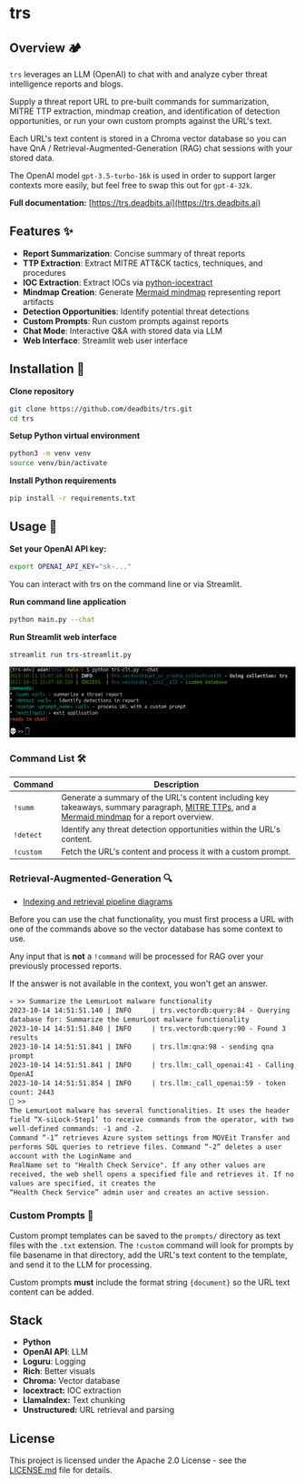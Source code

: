 # trs

## Overview 🏕️
`trs` leverages an LLM (OpenAI) to chat with and analyze cyber threat intelligence reports and blogs. 

Supply a threat report URL to pre-built commands for summarization, MITRE TTP extraction, mindmap creation, and identification of detection opportunities, or run your own custom prompts against the URL's text.

Each URL's text content is stored in a Chroma vector database so you can have QnA / Retrieval-Augmented-Generation (RAG) chat sessions with your stored data.

The OpenAI model `gpt-3.5-turbo-16k` is used in order to support larger contexts more easily, but feel free to swap this out for `gpt-4-32k`.

**Full documentation:** [https://trs.deadbits.ai](https://trs.deadbits.ai)

## Features ✨
- **Report Summarization**: Concise summary of threat reports
- **TTP Extraction**: Extract MITRE ATT&CK tactics, techniques, and procedures
- **IOC Extraction**: Extract IOCs via [python-iocextract](https://github.com/InQuest/iocextract)
- **Mindmap Creation**: Generate [Mermaid mindmap](https://mermaid.live/) representing report artifacts
- **Detection Opportunities**: Identify potential threat detections 
- **Custom Prompts**: Run custom prompts against reports
- **Chat Mode**: Interactive Q&A with stored data via LLM
- **Web Interface**: Streamlit web user interface

## Installation 🧰
**Clone repository**
```bash
git clone https://github.com/deadbits/trs.git
cd trs
```

**Setup Python virtual environment**
```bash
python3 -m venv venv
source venv/bin/activate
```

**Install Python requirements**
```bash
pip install -r requirements.txt
```

## Usage 💬

**Set your OpenAI API key:**
```bash
export OPENAI_API_KEY="sk-..."
```
You can interact with trs on the command line or via Streamlit.

**Run command line application**
```bash
python main.py --chat
```

**Run Streamlit web interface**
```bash
streamlit run trs-streamlit.py
```

![trs-cli](screenshots/cli.png)

### Command List 🛠️ 

| Command  | Description |
|----------|-------------|
| `!summ`  | Generate a summary of the URL's content including key takeaways, summary paragraph, [MITRE TTPs](https://www.google.com/search?q=MITRE+TTPs), and a [Mermaid mindmap](https://mermaid.live/) for a report overview.|
| `!detect`| Identify any threat detection opportunities within the URL's content. |
| `!custom`| Fetch the URL's content and process it with a custom prompt.|

### Retrieval-Augmented-Generation 🔍
* [Indexing and retrieval pipeline diagrams](https://trs.deadbits.ai/overview/diagrams)

Before you can use the chat functionality, you must first process a URL with one of the commands above so the vector database has some context to use.

Any input that is **not** a `!command` will be processed for RAG over your previously processed reports.

If the answer is not available in the context, you won't get an answer.

```
💀 >> Summarize the LemurLoot malware functionality        
2023-10-14 14:51:51.140 | INFO     | trs.vectordb:query:84 - Querying database for: Summarize the LemurLoot malware functionality
2023-10-14 14:51:51.840 | INFO     | trs.vectordb:query:90 - Found 3 results
2023-10-14 14:51:51.841 | INFO     | trs.llm:qna:98 - sending qna prompt
2023-10-14 14:51:51.841 | INFO     | trs.llm:_call_openai:41 - Calling OpenAI
2023-10-14 14:51:51.854 | INFO     | trs.llm:_call_openai:59 - token count: 2443
🤖 >>
The LemurLoot malware has several functionalities. It uses the header field “X-siLock-Step1’ to receive commands from the operator, with two well-defined commands: -1 and -2.  
Command “-1” retrieves Azure system settings from MOVEit Transfer and performs SQL queries to retrieve files. Command “-2” deletes a user account with the LoginName and        
RealName set to "Health Check Service". If any other values are received, the web shell opens a specified file and retrieves it. If no values are specified, it creates the     
“Health Check Service” admin user and creates an active session.
```

### Custom Prompts 📝
Custom prompt templates can be saved to the `prompts/` directory as text files with the `.txt` extension. The `!custom` command will look for prompts by file basename in that directory, add the URL's text content to the template, and send it to the LLM for processing.

Custom prompts **must** include the format string `{document}` so the URL text content can be added.

## Stack
- **Python**
- **OpenAI API**: LLM
- **Loguru**: Logging
- **Rich**: Better visuals
- **Chroma:** Vector database
- **Iocextract:** IOC extraction
- **LlamaIndex:** Text chunking
- **Unstructured:** URL retrieval and parsing

## License
This project is licensed under the Apache 2.0 License - see the [LICENSE.md](LICENSE.md) file for details.
